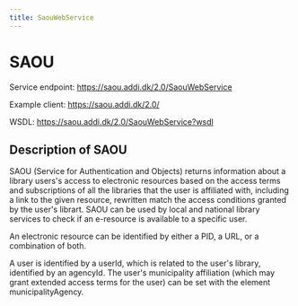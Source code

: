 ```yaml
---
title: SaouWebService
---
```

# SAOU

Service endpoint: https://saou.addi.dk/2.0/SaouWebService

Example client: https://saou.addi.dk/2.0/

WSDL: https://saou.addi.dk/2.0/SaouWebService?wsdl

## Description of SAOU

SAOU (Service for Authentication and Objects) returns information about a library users's access to electronic resources based on the access terms and subscriptions of all the libraries that the user is affiliated with, including a link to the given resource, rewritten match the access conditions granted by the user's librart. SAOU can be used by local and national library services to check if an e-resource is available to a specific user.

An electronic resource can be identified by either a PID, a URL, or a combination of both.

A user is identified by a userId, which is related to the user's library, identified by an agencyId. The user's municipality affiliation (which may grant extended access terms for the user) can be set with the element municipalityAgency.

